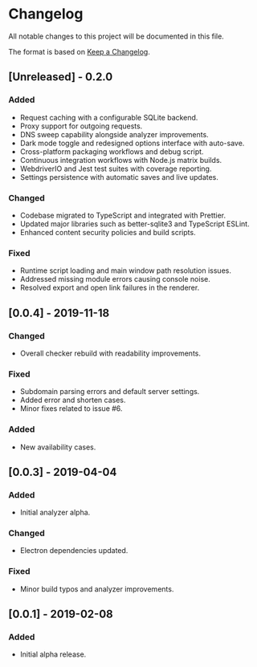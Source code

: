 # Changelog

All notable changes to this project will be documented in this file.

The format is based on [Keep a Changelog](https://keepachangelog.com/en/1.1.0/).

## [Unreleased] - 0.2.0

### Added
- Request caching with a configurable SQLite backend.
- Proxy support for outgoing requests.
- DNS sweep capability alongside analyzer improvements.
- Dark mode toggle and redesigned options interface with auto-save.
- Cross-platform packaging workflows and debug script.
- Continuous integration workflows with Node.js matrix builds.
- WebdriverIO and Jest test suites with coverage reporting.
- Settings persistence with automatic saves and live updates.

### Changed
- Codebase migrated to TypeScript and integrated with Prettier.
- Updated major libraries such as better-sqlite3 and TypeScript ESLint.
- Enhanced content security policies and build scripts.

### Fixed
- Runtime script loading and main window path resolution issues.
- Addressed missing module errors causing console noise.
- Resolved export and open link failures in the renderer.

## [0.0.4] - 2019-11-18
### Changed
- Overall checker rebuild with readability improvements.
### Fixed
- Subdomain parsing errors and default server settings.
- Added error and shorten cases.
- Minor fixes related to issue #6.
### Added
- New availability cases.

## [0.0.3] - 2019-04-04
### Added
- Initial analyzer alpha.
### Changed
- Electron dependencies updated.
### Fixed
- Minor build typos and analyzer improvements.

## [0.0.1] - 2019-02-08
### Added
- Initial alpha release.
